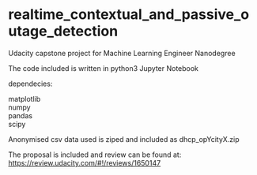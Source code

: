 # realtime_contextual_and_passive_outage_detection
Udacity capstone project for Machine Learning Engineer Nanodegree

The code included is written in python3 Jupyter Notebook

dependecies:

matplotlib<br>
numpy<br>
pandas<br>
scipy<br>

Anonymised csv data used is ziped and included as dhcp_opYcityX.zip

The proposal is included and review can be found at:
https://review.udacity.com/#!/reviews/1650147
